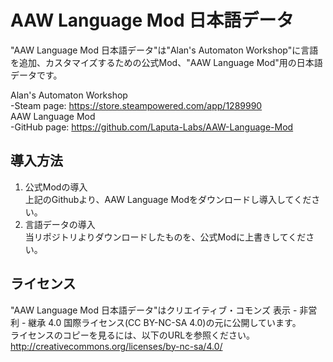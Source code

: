 ﻿# AAW Language Mod 日本語データ

"AAW Language Mod 日本語データ"は"Alan's Automaton Workshop"に言語を追加、カスタマイズするための公式Mod、"AAW Language Mod"用の日本語データです。

Alan's Automaton Workshop  
-Steam page: https://store.steampowered.com/app/1289990  
AAW Language Mod  
-GitHub page: https://github.com/Laputa-Labs/AAW-Language-Mod  

## 導入方法

1. 公式Modの導入  
	上記のGithubより、AAW Language Modをダウンロードし導入してください。
2. 言語データの導入  
	当リポジトリよりダウンロードしたものを、公式Modに上書きしてください。

## ライセンス

"AAW Language Mod 日本語データ"はクリエイティブ・コモンズ 表示 - 非営利 - 継承 4.0 国際ライセンス(CC BY-NC-SA 4.0)の元に公開しています。  
ライセンスのコピーを見るには、以下のURLを参照ください。
http://creativecommons.org/licenses/by-nc-sa/4.0/

